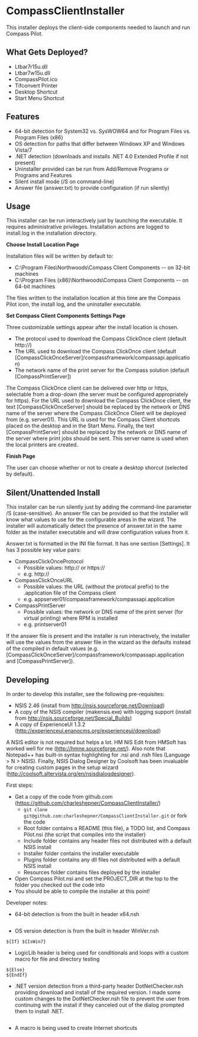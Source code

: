 CompassClientInstaller
======================

This installer deploys the client-side components needed to launch and run Compass Pilot.

## What Gets Deployed?

* Ltbar7r15u.dll
* Ltbar7w15u.dll
* CompassPilot.ico
* Tifconvert Printer
* Desktop Shortcut
* Start Menu Shortcut

## Features

* 64-bit detection for System32 vs. SysWOW64 and for Program Files vs. Program Files (x86)
* OS detection for paths that differ between Windowx XP and Windows Vista/7
* .NET detection (downloads and installs .NET 4.0 Extended Profile if not present)
* Uninstaller provided can be run from Add/Remove Programs or Programs and Features
* Silent install mode (/S on command-line)
* Answer file (answer.txt) to provide configuration (if run silently)

## Usage

This installer can be run interactively just by launching the executable.  It requires administrative privileges. Installation actions are logged to install.log in the installation directory.

**Choose Install Location Page**

Installation files will be written by default to:

* C:\Program Files\Northwoods\Compass Client Components -- on 32-bit machines
* C:\Program Files (x86)\Northwoods\Compass Client Components -- on 64-bit machines

The files written to the installation location at this time are the Compass Pilot icon, the install log, and the uninstaller executable.

**Set Compass Client Components Settings Page**

Three customizable settings appear after the install location is chosen.

* The protocol used to download the Compass ClickOnce client (default http://)
* The URL used to download the Compass ClickOnce client (default [CompassClickOnceServer]/compassframework/compassapi.application)
* The network name of the print server for the Compass solution (default [CompassPrintServer])

The Compass ClickOnce client can be delivered over http or https, selectable from a drop-down (the server must be configured appropriately for https).  For the URL used to download the Compass ClickOnce client, the text [CompassClickOnceServer] should be replaced by the network or DNS name of the server where the Compass ClickOnce Client will be deployed from (e.g. server01).  This URL is used for the Compass Client shortcuts placed on the desktop and in the Start Menu. Finally, the text [CompassPrintServer] should be replaced by the network or DNS name of the server where print jobs should be sent.  This server name is used when the local printers are created.

**Finish Page**

The user can choose whether or not to create a desktop shorcut (selected by default).

## Silent/Unattended Install

This installer can be run silently just by adding the command-line parameter /S (case-sensitive).  An answer file can be provided so that the installer will know what values to use for the configurable areas in the wizard.  The installer will automatically detect the presence of answer.txt in the same folder as the installer executable and will draw configuration values from it.

Answer.txt is formatted in the INI file format.  It has one section [Settings].  It has 3 possible key value pairs:

* CompassClickOnceProtocol
  * Possible values: http:// or https://
  * e.g. http://
* CompassClickOnceURL
  * Possible values: the URL (without the protocal prefix) to the .application file of the Compass client
  * e.g. appserver01/compassframework/compassapi.application
* CompassPrintServer
  * Possible values: the network or DNS name of the print server (for virtual printing) where RPM is installed
  * e.g. printserver01
  
If the answer file is present and the installer is run interactively, the installer will use the values from the answer file in the wizard as the defaults instead of the compiled in default values (e.g. [CompassClickOnceServer]/compassframework/compassapi.application and [CompassPrintServer]).
  
## Developing

In order to develop this installer, see the following pre-requisites:

* NSIS 2.46 (install from http://nsis.sourceforge.net/Download)
* A copy of the NSIS compiler (makensis.exe) with logging support (install from http://nsis.sourceforge.net/Special_Builds)
* A copy of ExperienceUI 1.3.2 (http://experienceui.enanocms.org/experienceui/download)

A NSIS editor is not required but helps a lot.  HM NIS Edit from HMSoft has worked well for me (http://hmne.sourceforge.net/).  Also note that Notepad++ has built-in syntax highlighting for .nsi and .nsh files (Language > N > NSIS).  Finally, NSIS Dialog Designer by Coolsoft has been invaluable for creating custom pages in the setup wizard (http://coolsoft.altervista.org/en/nsisdialogdesigner).

First steps:

* Get a copy of the code from github.com (https://github.com/charleshepner/CompassClientInstaller/)
  * `git clone git@github.com:charleshepner/CompassClientInstaller.git` or fork the code
  * Root folder contains a README (this file), a TODO list, and Compass Pilot.nsi (the script that compiles into the installer)
  * Include folder contains any header files not distributed with a default NSIS install
  * Installer folder contains the installer executable
  * Plugins folder contains any dll files not distributed with a default NSIS install
  * Resources folder contains files deployed by the installer
* Open Compass Pilot.nsi and set the PROJECT_DIR at the top to the folder you checked out the code into
* You should be able to compile the installer at this point!

Developer notes:

* 64-bit detection is from the built in header x64.nsh
```${If} ${RunningX64}
```
* OS version detection is from the built in header WinVer.nsh
```${If} ${IsWinXP}
${If} ${IsWin7}
```
* LogicLib header is being used for conditionals and loops with a custom macro for file and directory testing
```${If} ${FileExists} "C:\mysamplefile.txt"
${Else}
${EndIf}
```
* .NET version detection from a third-party header DotNetChecker.nsh providing download and install of the required version.  I made some custom changes to the DotNetChecker.nsh file to prevent the user from continuing with the install if they canceled out of the dialog prompted them to install .NET.
```!insertmacro CheckNetFramework 40Full
```
* A macro is being used to create Internet shortcuts
```!insertmacro CreateInternetShortcut "path_to_new_shortcut" "URL" "path_to_icon" "0"
```